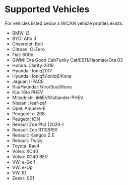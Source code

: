 <!--
================================================================
THIS FILE WAS GENERATED! DO NOT UPDATE OR YOUR CHANGES ARE LOST!
================================================================
-->
# Supported Vehicles
For vehicles listed below a WiCAN vehicle profiles exists:
- BMW: i3
- BYD: Atto 3
- Chevrolet: Bolt
- Citroen: C-Zero
- Fiat: 600e
- GWM: Ora Good Cat/Funky Cat/ES11/Haomao/Ora 03
- Honda: Clarity-2018
- Hyundai: Ioniq2017
- Hyundai: Ioniq5/Ioniq6/Kona
- Jaguar: I-PACE
- Kia/Hyundai: Niro/Soul/Kona
- Kia: Niro PHEV
- Mitsubishi: iMiEV/Outlander-PHEV
- Nissan : leaf-ze1
- Opel: Ampere-E
- Peugeot: e-208
- Peugeot: iON
- Renault Zoe Ph2 (2020-)
- Renault Zoe R110/R90
- Renault: Kangoo Z.E
- Renault: Twizy
- Toyota: Rav4
- Volvo: XC40
- Volvo: XC40 BEV
- VW: e-Golf
- VW: e-Up
- VW: ID
- Zeekr: 001

